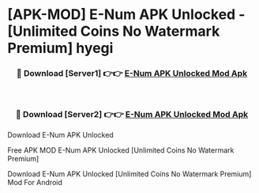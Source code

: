 # [APK-MOD] E-Num APK Unlocked - [Unlimited Coins No Watermark Premium] hyegi



<div align="center">
<h3>🔴 Download [Server1] 👉👉 <a href="https://momento.my/?title=E-Num_APK_Unlocked">E-Num APK Unlocked Mod Apk</a></h3><br>

<h3>🔴 Download [Server2] 👉👉 <a href="https://momento.my/?title=E-Num_APK_Unlocked">E-Num APK Unlocked Mod Apk</a></h3>
</div>



Download E-Num APK Unlocked 

Free APK MOD E-Num APK Unlocked [Unlimited Coins No Watermark Premium]

Download E-Num APK Unlocked [Unlimited Coins No Watermark Premium] Mod For Android
